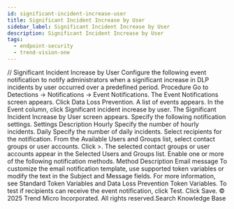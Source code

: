 ```yaml
---
id: significant-incident-increase-user
title: Significant Incident Increase by User
sidebar_label: Significant Incident Increase by User
description: Significant Incident Increase by User
tags:
  - endpoint-security
  - trend-vision-one
---
```


/*<![CDATA[*/ $('#title').html($('meta[name=map-description]').attr('content')); /*]]>*/ Significant Incident Increase by User Configure the following event notification to notify administrators when a significant increase in DLP incidents by user occurred over a predefined period. Procedure Go to Detections → Notifications → Event Notifications. The Event Notifications screen appears. Click Data Loss Prevention. A list of events appears. In the Event column, click Significant incident increase by user. The Significant Incident Increase by User screen appears. Specify the following notification settings. Settings Description Hourly Specify the number of hourly incidents. Daily Specify the number of daily incidents. Select recipients for the notification. From the Available Users and Groups list, select contact groups or user accounts. Click >. The selected contact groups or user accounts appear in the Selected Users and Groups list. Enable one or more of the following notification methods. Method Description Email message To customize the email notification template, use supported token variables or modify the text in the Subject and Message fields. For more information, see Standard Token Variables and Data Loss Prevention Token Variables. To test if recipients can receive the event notification, click Test. Click Save. © 2025 Trend Micro Incorporated. All rights reserved.Search Knowledge Base